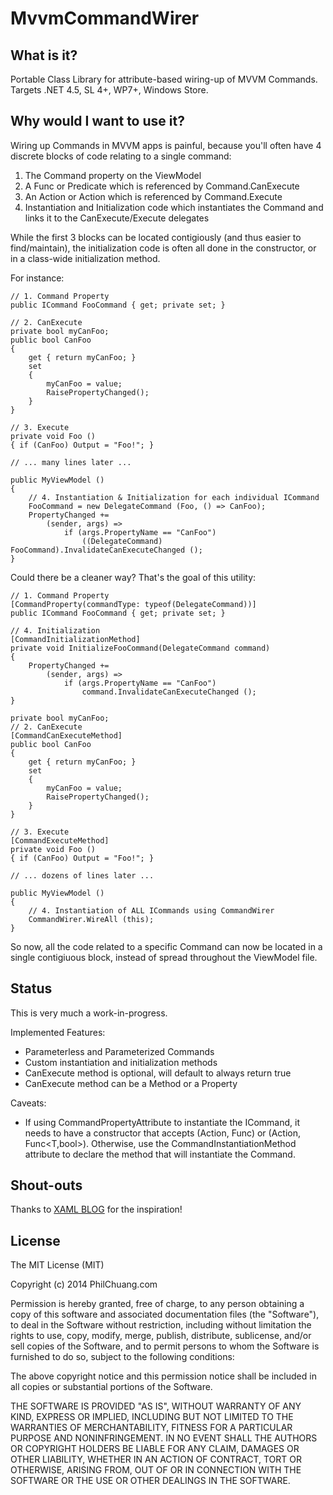MvvmCommandWirer
================

What is it?
-----------
Portable Class Library for attribute-based wiring-up of MVVM Commands. Targets .NET 4.5, SL 4+, WP7+, Windows Store.

Why would I want to use it?
---------------------------
Wiring up Commands in MVVM apps is painful, because you'll often have 4 discrete blocks of code relating to a single command:

1. The Command property on the ViewModel
2. A Func<bool> or Predicate<T> which is referenced by Command.CanExecute
3. An Action or Action<T> which is referenced by Command.Execute
4. Instantiation and Initialization code which instantiates the Command and links it to the CanExecute/Execute delegates

While the first 3 blocks can be located contigiously (and thus easier to find/maintain), the initialization code is often all done in the constructor, or in a class-wide initialization method.

For instance:

	// 1. Command Property
	public ICommand FooCommand { get; private set; }

	// 2. CanExecute
	private bool myCanFoo;
	public bool CanFoo
	{
		get { return myCanFoo; }
		set
		{
			myCanFoo = value;
			RaisePropertyChanged();
		}
	}

	// 3. Execute
	private void Foo ()
	{ if (CanFoo) Output = "Foo!"; }

	// ... many lines later ...

	public MyViewModel ()
	{
		// 4. Instantiation & Initialization for each individual ICommand
		FooCommand = new DelegateCommand (Foo, () => CanFoo);
		PropertyChanged +=
			(sender, args) =>
				if (args.PropertyName == "CanFoo")
					((DelegateCommand) FooCommand).InvalidateCanExecuteChanged ();
	}

Could there be a cleaner way? That's the goal of this utility:

	// 1. Command Property
	[CommandProperty(commandType: typeof(DelegateCommand))]
	public ICommand FooCommand { get; private set; }

	// 4. Initialization
	[CommandInitializationMethod]
	private void InitializeFooCommand(DelegateCommand command)
	{
		PropertyChanged +=
			(sender, args) =>
				if (args.PropertyName == "CanFoo")
					command.InvalidateCanExecuteChanged ();
	}

	private bool myCanFoo;
	// 2. CanExecute
	[CommandCanExecuteMethod]
	public bool CanFoo
	{
		get { return myCanFoo; }
		set
		{
			myCanFoo = value;
			RaisePropertyChanged();
		}
	}

	// 3. Execute
	[CommandExecuteMethod]
	private void Foo ()
	{ if (CanFoo) Output = "Foo!"; }

	// ... dozens of lines later ...

	public MyViewModel ()
	{
		// 4. Instantiation of ALL ICommands using CommandWirer
		CommandWirer.WireAll (this);
	}

So now, all the code related to a specific Command can now be located in a single contigiuous block, instead of spread throughout the ViewModel file.

Status
------

This is very much a work-in-progress.

Implemented Features:
* Parameterless and Parameterized Commands
* Custom instantiation and initialization methods
* CanExecute method is optional, will default to always return true
* CanExecute method can be a Method or a Property

Caveats:
* If using CommandPropertyAttribute to instantiate the ICommand, it needs to have a constructor that accepts (Action, Func<bool>) or (Action<T>, Func<T,bool>). Otherwise, use the CommandInstantiationMethod attribute to declare the method that will instantiate the Command.

Shout-outs
----------

Thanks to [XAML BLOG](http://xamlblog.tumblr.com/post/46187145555/fixing-mvvm-part-1-commands) for the inspiration!

License
-------

The MIT License (MIT)

Copyright (c) 2014 PhilChuang.com

Permission is hereby granted, free of charge, to any person obtaining a copy
of this software and associated documentation files (the "Software"), to deal
in the Software without restriction, including without limitation the rights
to use, copy, modify, merge, publish, distribute, sublicense, and/or sell
copies of the Software, and to permit persons to whom the Software is
furnished to do so, subject to the following conditions:

The above copyright notice and this permission notice shall be included in all
copies or substantial portions of the Software.

THE SOFTWARE IS PROVIDED "AS IS", WITHOUT WARRANTY OF ANY KIND, EXPRESS OR
IMPLIED, INCLUDING BUT NOT LIMITED TO THE WARRANTIES OF MERCHANTABILITY,
FITNESS FOR A PARTICULAR PURPOSE AND NONINFRINGEMENT. IN NO EVENT SHALL THE
AUTHORS OR COPYRIGHT HOLDERS BE LIABLE FOR ANY CLAIM, DAMAGES OR OTHER
LIABILITY, WHETHER IN AN ACTION OF CONTRACT, TORT OR OTHERWISE, ARISING FROM,
OUT OF OR IN CONNECTION WITH THE SOFTWARE OR THE USE OR OTHER DEALINGS IN THE
SOFTWARE.